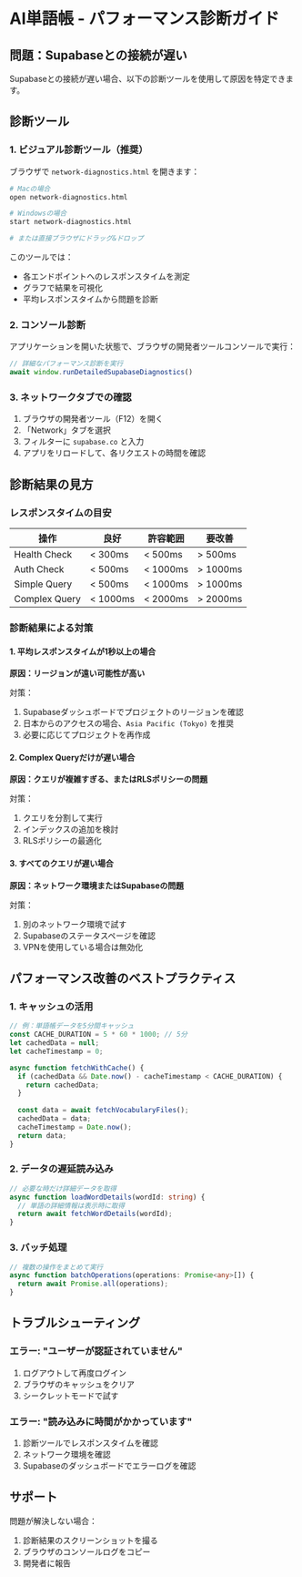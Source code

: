 # AI単語帳 - パフォーマンス診断ガイド

## 問題：Supabaseとの接続が遅い

Supabaseとの接続が遅い場合、以下の診断ツールを使用して原因を特定できます。

## 診断ツール

### 1. ビジュアル診断ツール（推奨）

ブラウザで `network-diagnostics.html` を開きます：

```bash
# Macの場合
open network-diagnostics.html

# Windowsの場合
start network-diagnostics.html

# または直接ブラウザにドラッグ&ドロップ
```

このツールでは：
- 各エンドポイントへのレスポンスタイムを測定
- グラフで結果を可視化
- 平均レスポンスタイムから問題を診断

### 2. コンソール診断

アプリケーションを開いた状態で、ブラウザの開発者ツールコンソールで実行：

```javascript
// 詳細なパフォーマンス診断を実行
await window.runDetailedSupabaseDiagnostics()
```

### 3. ネットワークタブでの確認

1. ブラウザの開発者ツール（F12）を開く
2. 「Network」タブを選択
3. フィルターに `supabase.co` と入力
4. アプリをリロードして、各リクエストの時間を確認

## 診断結果の見方

### レスポンスタイムの目安

| 操作 | 良好 | 許容範囲 | 要改善 |
|------|------|----------|---------|
| Health Check | < 300ms | < 500ms | > 500ms |
| Auth Check | < 500ms | < 1000ms | > 1000ms |
| Simple Query | < 500ms | < 1000ms | > 1000ms |
| Complex Query | < 1000ms | < 2000ms | > 2000ms |

### 診断結果による対策

#### 1. 平均レスポンスタイムが1秒以上の場合

**原因：リージョンが遠い可能性が高い**

対策：
1. Supabaseダッシュボードでプロジェクトのリージョンを確認
2. 日本からのアクセスの場合、`Asia Pacific (Tokyo)` を推奨
3. 必要に応じてプロジェクトを再作成

#### 2. Complex Queryだけが遅い場合

**原因：クエリが複雑すぎる、またはRLSポリシーの問題**

対策：
1. クエリを分割して実行
2. インデックスの追加を検討
3. RLSポリシーの最適化

#### 3. すべてのクエリが遅い場合

**原因：ネットワーク環境またはSupabaseの問題**

対策：
1. 別のネットワーク環境で試す
2. Supabaseのステータスページを確認
3. VPNを使用している場合は無効化

## パフォーマンス改善のベストプラクティス

### 1. キャッシュの活用

```typescript
// 例：単語帳データを5分間キャッシュ
const CACHE_DURATION = 5 * 60 * 1000; // 5分
let cachedData = null;
let cacheTimestamp = 0;

async function fetchWithCache() {
  if (cachedData && Date.now() - cacheTimestamp < CACHE_DURATION) {
    return cachedData;
  }
  
  const data = await fetchVocabularyFiles();
  cachedData = data;
  cacheTimestamp = Date.now();
  return data;
}
```

### 2. データの遅延読み込み

```typescript
// 必要な時だけ詳細データを取得
async function loadWordDetails(wordId: string) {
  // 単語の詳細情報は表示時に取得
  return await fetchWordDetails(wordId);
}
```

### 3. バッチ処理

```typescript
// 複数の操作をまとめて実行
async function batchOperations(operations: Promise<any>[]) {
  return await Promise.all(operations);
}
```

## トラブルシューティング

### エラー: "ユーザーが認証されていません"

1. ログアウトして再度ログイン
2. ブラウザのキャッシュをクリア
3. シークレットモードで試す

### エラー: "読み込みに時間がかかっています"

1. 診断ツールでレスポンスタイムを確認
2. ネットワーク環境を確認
3. Supabaseのダッシュボードでエラーログを確認

## サポート

問題が解決しない場合：
1. 診断結果のスクリーンショットを撮る
2. ブラウザのコンソールログをコピー
3. 開発者に報告